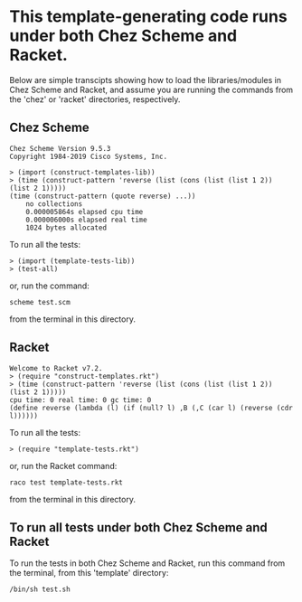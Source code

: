 # This template-generating code runs under both Chez Scheme and Racket.

Below are simple transcipts showing how to load the libraries/modules in Chez Scheme and Racket, and assume you are running the commands from the 'chez' or 'racket' directories, respectively.


## Chez Scheme

```
Chez Scheme Version 9.5.3
Copyright 1984-2019 Cisco Systems, Inc.

> (import (construct-templates-lib))
> (time (construct-pattern 'reverse (list (cons (list (list 1 2)) (list 2 1)))))
(time (construct-pattern (quote reverse) ...))
    no collections
    0.000005864s elapsed cpu time
    0.000006000s elapsed real time
    1024 bytes allocated
```

To run all the tests:

```
> (import (template-tests-lib))
> (test-all)
```

or, run the command:

```
scheme test.scm
```

from the terminal in this directory.


## Racket

```
Welcome to Racket v7.2.
> (require "construct-templates.rkt")
> (time (construct-pattern 'reverse (list (cons (list (list 1 2)) (list 2 1)))))
cpu time: 0 real time: 0 gc time: 0
(define reverse (lambda (l) (if (null? l) ,B (,C (car l) (reverse (cdr l))))))
```

To run all the tests:

```
> (require "template-tests.rkt")
```

or, run the Racket command:

```
raco test template-tests.rkt
```

from the terminal in this directory.



## To run all tests under both Chez Scheme and Racket

To run the tests in both Chez Scheme and Racket, run this command from the terminal, from this 'template' directory:

```
/bin/sh test.sh
```
